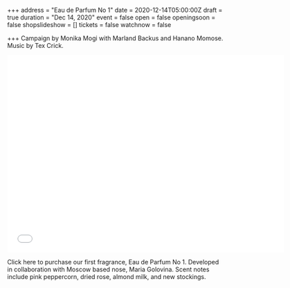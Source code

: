 +++
address = "Eau de Parfum No 1"
date = 2020-12-14T05:00:00Z
draft = true
duration = "Dec 14, 2020"
event = false
open = false
openingsoon = false
shopslideshow = []
tickets = false
watchnow = false

+++
Campaign by Monika Mogi with Marland Backus and Hanano Momose. Music by Tex Crick.

<iframe title="vimeo-player" src="[https://player.vimeo.com/video/489974454](https://player.vimeo.com/video/489974454 "https://player.vimeo.com/video/489974454")" width="640" height="454" frameborder="0" allowfullscreen></iframe>

Click here to purchase our first fragrance, Eau de Parfum No 1. Developed in collaboration with Moscow based nose, Maria Golovina. Scent notes include pink peppercorn, dried rose, almond milk, and new stockings.
